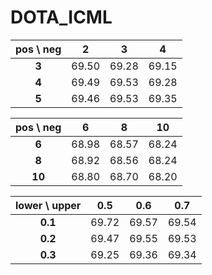 # DOTA_ICML


| pos \ neg | 2    | 3    | 4    |
|:--------:|:----:|:----:|:----:|
| **3**        | 69.50 | 69.28 | 69.15 |
| **4**        | 69.49 | 69.53 | 69.28 |
| **5**        | 69.46 | 69.53 | 69.35 |

| pos \ neg | 6     | 8     | 10    |
|:---------:|:-----:|:-----:|:-----:|
| **6**     | 68.98 | 68.57 | 68.24 |
| **8**     | 68.92 | 68.56 | 68.24 |
| **10**    | 68.80 | 68.70 | 68.20 |

| lower \ upper | 0.5  | 0.6  | 0.7  |
|:------------:|:----:|:----:|:----:|
| **0.1**          | 69.72 | 69.57 | 69.54 |
| **0.2**          | 69.47 | 69.55 | 69.53 |
| **0.3**          | 69.25 | 69.36 | 69.34 |
